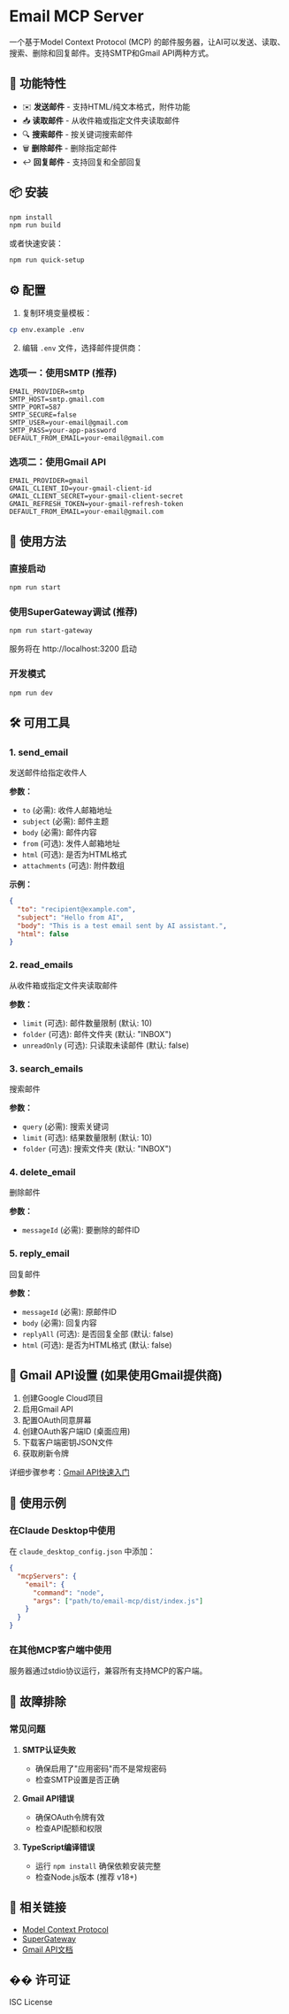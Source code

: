 # Email MCP Server

一个基于Model Context Protocol (MCP) 的邮件服务器，让AI可以发送、读取、搜索、删除和回复邮件。支持SMTP和Gmail API两种方式。

## 🚀 功能特性

- ✉️ **发送邮件** - 支持HTML/纯文本格式，附件功能
- 📥 **读取邮件** - 从收件箱或指定文件夹读取邮件
- 🔍 **搜索邮件** - 按关键词搜索邮件
- 🗑️ **删除邮件** - 删除指定邮件
- ↩️ **回复邮件** - 支持回复和全部回复

## 📦 安装

```bash
npm install
npm run build
```

或者快速安装：
```bash
npm run quick-setup
```

## ⚙️ 配置

1. 复制环境变量模板：
```bash
cp env.example .env
```

2. 编辑 `.env` 文件，选择邮件提供商：

### 选项一：使用SMTP (推荐)
```env
EMAIL_PROVIDER=smtp
SMTP_HOST=smtp.gmail.com
SMTP_PORT=587
SMTP_SECURE=false
SMTP_USER=your-email@gmail.com
SMTP_PASS=your-app-password
DEFAULT_FROM_EMAIL=your-email@gmail.com
```

### 选项二：使用Gmail API
```env
EMAIL_PROVIDER=gmail
GMAIL_CLIENT_ID=your-gmail-client-id
GMAIL_CLIENT_SECRET=your-gmail-client-secret
GMAIL_REFRESH_TOKEN=your-gmail-refresh-token
DEFAULT_FROM_EMAIL=your-email@gmail.com
```

## 🔧 使用方法

### 直接启动
```bash
npm run start
```

### 使用SuperGateway调试 (推荐)
```bash
npm run start-gateway
```
服务将在 http://localhost:3200 启动

### 开发模式
```bash
npm run dev
```

## 🛠️ 可用工具

### 1. send_email
发送邮件给指定收件人

**参数：**
- `to` (必需): 收件人邮箱地址
- `subject` (必需): 邮件主题
- `body` (必需): 邮件内容
- `from` (可选): 发件人邮箱地址
- `html` (可选): 是否为HTML格式
- `attachments` (可选): 附件数组

**示例：**
```json
{
  "to": "recipient@example.com",
  "subject": "Hello from AI",
  "body": "This is a test email sent by AI assistant.",
  "html": false
}
```

### 2. read_emails
从收件箱或指定文件夹读取邮件

**参数：**
- `limit` (可选): 邮件数量限制 (默认: 10)
- `folder` (可选): 邮件文件夹 (默认: "INBOX")
- `unreadOnly` (可选): 只读取未读邮件 (默认: false)

### 3. search_emails
搜索邮件

**参数：**
- `query` (必需): 搜索关键词
- `limit` (可选): 结果数量限制 (默认: 10)
- `folder` (可选): 搜索文件夹 (默认: "INBOX")

### 4. delete_email
删除邮件

**参数：**
- `messageId` (必需): 要删除的邮件ID

### 5. reply_email
回复邮件

**参数：**
- `messageId` (必需): 原邮件ID
- `body` (必需): 回复内容
- `replyAll` (可选): 是否回复全部 (默认: false)
- `html` (可选): 是否为HTML格式 (默认: false)

## 🔐 Gmail API设置 (如果使用Gmail提供商)

1. 创建Google Cloud项目
2. 启用Gmail API
3. 配置OAuth同意屏幕
4. 创建OAuth客户端ID (桌面应用)
5. 下载客户端密钥JSON文件
6. 获取刷新令牌

详细步骤参考：[Gmail API快速入门](https://developers.google.com/gmail/api/quickstart)

## 📝 使用示例

### 在Claude Desktop中使用

在 `claude_desktop_config.json` 中添加：

```json
{
  "mcpServers": {
    "email": {
      "command": "node",
      "args": ["path/to/email-mcp/dist/index.js"]
    }
  }
}
```

### 在其他MCP客户端中使用

服务器通过stdio协议运行，兼容所有支持MCP的客户端。

## 🐛 故障排除

### 常见问题

1. **SMTP认证失败**
   - 确保启用了"应用密码"而不是常规密码
   - 检查SMTP设置是否正确

2. **Gmail API错误**
   - 确保OAuth令牌有效
   - 检查API配额和权限

3. **TypeScript编译错误**
   - 运行 `npm install` 确保依赖安装完整
   - 检查Node.js版本 (推荐 v18+)

## 🔗 相关链接

- [Model Context Protocol](https://github.com/anthropics/mcp)
- [SuperGateway](https://supergateway.ai)
- [Gmail API文档](https://developers.google.com/gmail/api)

## �� 许可证

ISC License 